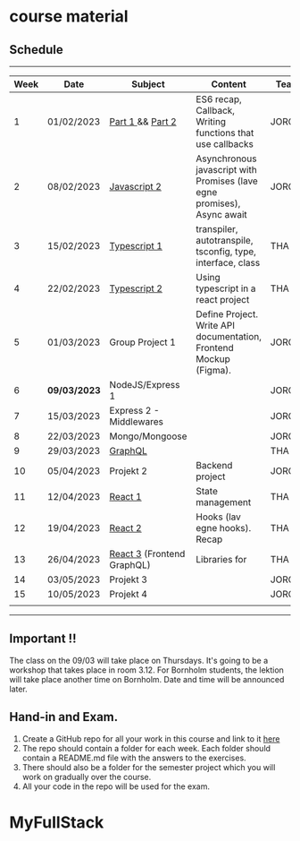 # course material

## Schedule

***

| Week | Date           | Subject                                                                  | Content | Teacher |
| --- |----------------|--------------------------------------------------------------------------| --- | --- |
| 1 | 01/02/2023     | [Part 1 ](week1_js/RECAP_CALLBACKS.md) && [Part 2 ](week1_js/RECAP_ES6.md) | ES6 recap, Callback, Writing functions that use callbacks | JORG |
| 2 | 08/02/2023     | [Javascript 2](Week2Day1/PROMISES.md)                                   | Asynchronous javascript with Promises (lave egne promises), Async await | JORG |
| 3 | 15/02/2023     | [Typescript 1](week3_ts/README.md)                                       | transpiler, autotranspile, tsconfig, type, interface, class | THA |
| 4 | 22/02/2023     | [Typescript 2](week4_ts2/README.md)                                      | Using typescript in a react project | THA |
| 5 | 01/03/2023     | Group Project 1                                                          | Define Project. Write API documentation, Frontend Mockup (Figma). | JORG/THA |
| 6 | **09/03/2023** | NodeJS/Express 1                                                         |  | JORG |
| 7 | 15/03/2023     | Express 2 - Middlewares                                                  |  | JORG |
| 8 | 22/03/2023     | Mongo/Mongoose                                                           |  | JORG |
| 9 | 29/03/2023     | [GraphQL](week9_graphql/README.md)                                       |  | THA |
| 10 | 05/04/2023     | Projekt 2                                                                | Backend project | JORG/THA |
| 11 | 12/04/2023     | [React 1](week11_state_management/README.md)                             | State management | THA |
| 12 | 19/04/2023     | [React 2](week12_react_hooks/README.md)                                  | Hooks (lav egne hooks). Recap | THA  |
| 13 | 26/04/2023     | [React 3](week13_graphql2/README.md) (Frontend GraphQL)                  | Libraries for  | THA |
| 14 | 03/05/2023     | Projekt 3                                                                |  | JORG/THA |
| 15 | 10/05/2023     | Projekt 4                                                                |  | JORG/THA |
|  |                |                                                                          |  |  |

***

## Important !!

The class on the 09/03 will take place on Thursdays. It's going to be a workshop that takes place in room 3.12.
For Bornholm students, the lektion will take place another time on Bornholm. Date and time will be announced later.

## Hand-in and Exam.
1. Create a GitHub repo for all your work in this course and link to it [here](https://docs.google.com/spreadsheets/d/1IKFYbYwqUlZ0sUaFcLaxl154NgoaRl0g57yY6k3ipo0/edit?usp=sharing)
2. The repo should contain a folder for each week. Each folder should contain a README.md file with the answers to the exercises.
3. There should also be a folder for the semester project which you will work on gradually over the course.
4. All your code in the repo will be used for the exam.
# MyFullStack

